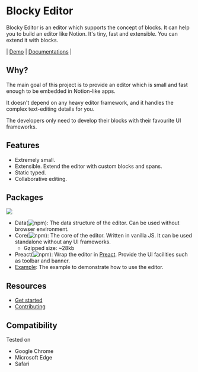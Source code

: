 # Blocky Editor

Blocky Editor is an editor which supports the concept of blocks. It can help you to build an editor like Notion. It's tiny, fast and extensible. You can extend it with blocks.

| [Demo](https://blocky-editor.dev/)
| [Documentations](https://blocky-editor.dev/doc/get-started)
|

## Why?

The main goal of this project is to provide an editor which is small and fast enough to be embedded in Notion-like apps.

It doesn't depend on any heavy editor framework, and it handles the complex text-editing details for you.

The developers only need to develop their blocks with their favourite UI frameworks.

## Features

- Extremely small.
- Extensible. Extend the editor with custom blocks and spans.
- Static typed.
- Collaborative editing.

## Packages

![](./packages/blocky-example/src/arch.png)

- Data(![npm](https://img.shields.io/npm/v/blocky-data)): The data structure of the editor. Can be used without browser environment.
- Core(![npm](https://img.shields.io/npm/v/blocky-core)): The core of the editor. Written in vanilla JS. It can be used standalone without any
  UI frameworks.
  - Gzipped size: ~28kb
- Preact(![npm](https://img.shields.io/npm/v/blocky-preact)): Wrap the editor in [Preact](https://preactjs.com/). Provide the UI facilities such as
  toolbar and banner.
- [Example](https://blocky-editor.dev/): The example to demonstrate how to use the editor.

## Resources

- [Get started](https://blocky-editor.dev/doc/get-started)
- [Contributing](./CONTRIBUTING.md)

## Compatibility

Tested on

- Google Chrome
- Microsoft Edge
- Safari
